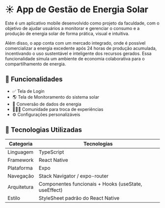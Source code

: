 # ☀️ App de Gestão de Energia Solar

Este é um aplicativo mobile desenvolvido como projeto da faculdade, com o objetivo de ajudar usuários a monitorar e gerenciar o consumo e a produção de energia solar de forma prática, visual e intuitiva.

Além disso, o app conta com um mercado integrado, onde é possível comercializar a energia excedente após 24 horas de produção acumulada, incentivando o uso sustentável e inteligente dos recursos gerados. Essa funcionalidade simula um ambiente de economia colaborativa para o compartilhamento de energia.


## 📱 Funcionalidades

- ✅ Tela de Login
- 🌎 Tela de Monitoramento do sistema solar
- 🔄 Conversão de dados de energia
- 🧑‍🤝‍🧑 Comunidade para troca de experiências
- ⚙️ Configurações personalizáveis

## 🔧 Tecnologias Utilizadas

| Categoria | Tecnologias |
|----------|-------------|
| Linguagem | TypeScript |
| Framework | React Native |
| Plataforma | Expo |
| Navegação | Stack Navigator / expo-router |
| Arquitetura | Componentes funcionais + Hooks (useState, useEffect) |
| Estilo | StyleSheet padrão do React Native |
